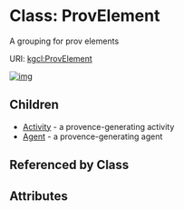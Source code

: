 
# Class: ProvElement


A grouping for prov elements

URI: [kgcl:ProvElement](http://w3id.org/kgcl/ProvElement)


[![img](https://yuml.me/diagram/nofunky;dir:TB/class/[ProvElement]^-[Agent],[ProvElement]^-[Activity],[Agent],[Activity])](https://yuml.me/diagram/nofunky;dir:TB/class/[ProvElement]^-[Agent],[ProvElement]^-[Activity],[Agent],[Activity])

## Children

 * [Activity](Activity.md) - a provence-generating activity
 * [Agent](Agent.md) - a provence-generating agent

## Referenced by Class


## Attributes

